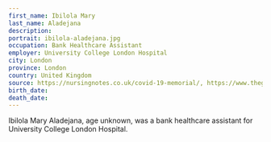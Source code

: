 ```yaml
---
first_name: Ibilola Mary
last_name: Aladejana
description: 
portrait: ibilola-aladejana.jpg
occupation: Bank Healthcare Assistant
employer: University College London Hospital
city: London
province: London
country: United Kingdom
source: https://nursingnotes.co.uk/covid-19-memorial/, https://www.theguardian.com/world/2020/apr/16/doctors-nurses-porters-volunteers-the-uk-health-workers-who-have-died-from-covid-19
birth_date: 
death_date: 
---
```


Ibilola Mary Aladejana, age unknown, was a bank healthcare assistant for University College London Hospital.